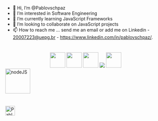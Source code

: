 - 👋 Hi, I’m @Pablovschpaz
- 👀 I’m interested in Software Engineering
- 🌱 I’m currently learning JavaScript Frameworks
- 💞️ I’m looking to collaborate on JavaScript projects
- 📫 How to reach me ... send me an email or add me on Linkedin - 20007223@uepg.br - https://www.linkedin.com/in/pablovschpaz/.



<!--   
https://miro.medium.com/max/724/0*111wb2gZO_SQ8JT7.png
https://epsagon.com/wp-content/uploads/2018/07/how-to-setup-aws-lambda-with-sqs-1.png
![Pablovschpaz's GitHub stats](https://github-readme-stats.vercel.app/api?username=Pablovschpaz&show_icons=true&theme=prussian)
[![Top Langs](https://github-readme-stats.vercel.app/api/top-langs/?username=Pablovschpaz&langs_count=200)](https://github.com/Pablovschpaz/)-->

#

<div style="text-align: center;">
    <img width="48" src="https://img.icons8.com/color/48/000000/html-5--v1.png" />
    <img width="48" src="https://img.icons8.com/color/48/000000/css3.png" />
    <img width="48" src="https://img.icons8.com/color/48/000000/javascript--v2.png" />
    <img src="https://img.icons8.com/color/48/000000/bootstrap.png"/>
    <img width="48" height="48" src="https://img.icons8.com/plasticine/100/000000/react.png" />
</div>



<div>
  <!--<img height="78" src="https://miro.medium.com/max/724/0*111wb2gZO_SQ8JT7.png"/>-->
  <img width="78" src="https://img.icons8.com/color/48/000000/nodejs.png" alt="nodeJS" />
</div>





#
<div>
    <img height="30" src="https://komarev.com/ghpvc/?username=Pablovschpaz&color=blue" alt="Pablovschpaz" />
</div>


